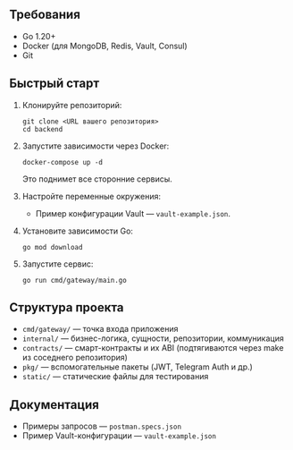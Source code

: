 ## Требования
- Go 1.20+
- Docker (для MongoDB, Redis, Vault, Consul)
- Git

## Быстрый старт

1. Клонируйте репозиторий:
   ```
   git clone <URL вашего репозитория>
   cd backend
   ```

2. Запустите зависимости через Docker:
   ```
   docker-compose up -d
   ```
   Это поднимет все сторонние сервисы.

3. Настройте переменные окружения:
   - Пример конфигурации Vault — `vault-example.json`.

4. Установите зависимости Go:
   ```
   go mod download
   ```

5. Запустите сервис:
   ```
   go run cmd/gateway/main.go
   ```

## Структура проекта
- `cmd/gateway/` — точка входа приложения
- `internal/` — бизнес-логика, сущности, репозитории, коммуникация
- `contracts/` — смарт-контракты и их ABI (подтягиваются через make из соседнего репозитория)
- `pkg/` — вспомогательные пакеты (JWT, Telegram Auth и др.)
- `static/` — статические файлы для тестирования

## Документация
- Примеры запросов — `postman.specs.json`
- Пример Vault-конфигурации — `vault-example.json`
